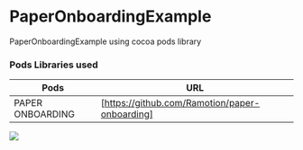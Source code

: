 # PaperOnboardingExample
PaperOnboardingExample using cocoa pods library

### Pods Libraries used 

| Pods | URL |
| ------ | ------ |
| PAPER ONBOARDING | [https://github.com/Ramotion/paper-onboarding] |

<img src="https://github.com/ComradeSwiftUI/PaperOnboardingExample/blob/master/PaperOnboardingExample.gif"></img>
